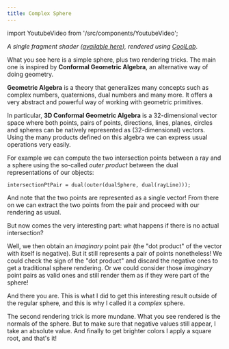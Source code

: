 ```yaml
---
title: Complex Sphere
---
```


import YoutubeVideo from '/src/components/YoutubeVideo';

<YoutubeVideo url="https://www.youtube.com/embed/mCS6Ye1YN5Y"/>

_A single fragment shader ([available here](https://pastebin.com/29tUCsef)), rendered using [CoolLab](https://coollibs.github.io/lab/)_.

What you see here is a simple sphere, plus two rendering tricks.
The main one is inspired by **Conformal Geometric Algebra**, an alternative way of doing geometry.

**Geometric Algebra** is a theory that generalizes many concepts such as complex numbers, quaternions, dual numbers and many more. It offers a very abstract and powerful way of working with geometric primitives.

In particular, **3D Conformal Geometric Algebra** is a 32-dimensional vector space where both points, pairs of points, directions, lines, planes, circles and spheres can be natively represented as (32-dimensional) vectors. Using the many products defined on this algebra we can express usual operations very easily.

For example we can compute the two intersection points between a ray and a sphere using the so-called _outer product_ between the dual representations of our objects:

`intersectionPtPair = dual(outer(dualSphere, dual(rayLine)));`

And note that the two points are represented as a single vector! From there on we can extract the two points from the pair
and proceed with our rendering as usual.

But now comes the very interesting part: what happens if there is no actual intersection?

Well, we then obtain an _imaginary_ point pair (the "dot product" of the vector with itself is negative).
But it still represents a pair of points nonetheless! We could check the sign of the "dot product" and discard the negative ones
to get a traditional sphere rendering.
Or we could consider those _imaginary_ point pairs as valid ones and still render them as if they were part of the sphere!

And there you are. This is what I did to get this interesting result outside of the regular sphere, and this is why I called it
a _complex_ sphere.

The second rendering trick is more mundane.
What you see rendered is the normals of the sphere. But to make sure that negative values still appear, I take an absolute value.
And finally to get brighter colors I apply a square root, and that's it!
